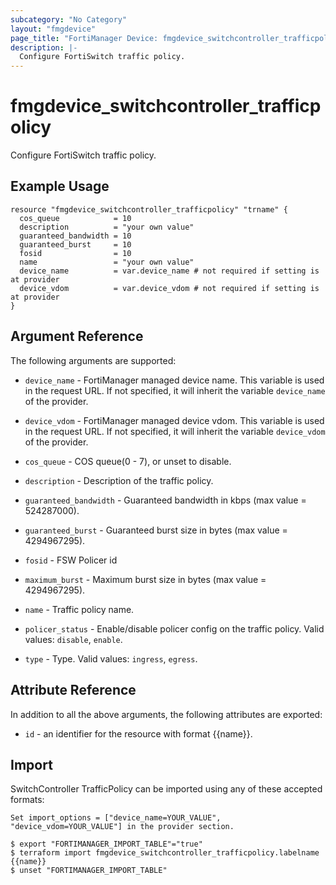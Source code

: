 ```yaml
---
subcategory: "No Category"
layout: "fmgdevice"
page_title: "FortiManager Device: fmgdevice_switchcontroller_trafficpolicy"
description: |-
  Configure FortiSwitch traffic policy.
---
```


# fmgdevice_switchcontroller_trafficpolicy
Configure FortiSwitch traffic policy.

## Example Usage

```hcl
resource "fmgdevice_switchcontroller_trafficpolicy" "trname" {
  cos_queue            = 10
  description          = "your own value"
  guaranteed_bandwidth = 10
  guaranteed_burst     = 10
  fosid                = 10
  name                 = "your own value"
  device_name          = var.device_name # not required if setting is at provider
  device_vdom          = var.device_vdom # not required if setting is at provider
}
```

## Argument Reference


The following arguments are supported:

* `device_name` - FortiManager managed device name. This variable is used in the request URL. If not specified, it will inherit the variable `device_name` of the provider.
* `device_vdom` - FortiManager managed device vdom. This variable is used in the request URL. If not specified, it will inherit the variable `device_vdom` of the provider.

* `cos_queue` - COS queue(0 - 7), or unset to disable.
* `description` - Description of the traffic policy.
* `guaranteed_bandwidth` - Guaranteed bandwidth in kbps (max value = 524287000).
* `guaranteed_burst` - Guaranteed burst size in bytes (max value = 4294967295).
* `fosid` - FSW Policer id
* `maximum_burst` - Maximum burst size in bytes (max value = 4294967295).
* `name` - Traffic policy name.
* `policer_status` - Enable/disable policer config on the traffic policy. Valid values: `disable`, `enable`.

* `type` - Type. Valid values: `ingress`, `egress`.



## Attribute Reference

In addition to all the above arguments, the following attributes are exported:
* `id` - an identifier for the resource with format {{name}}.

## Import

SwitchController TrafficPolicy can be imported using any of these accepted formats:
```
Set import_options = ["device_name=YOUR_VALUE", "device_vdom=YOUR_VALUE"] in the provider section.

$ export "FORTIMANAGER_IMPORT_TABLE"="true"
$ terraform import fmgdevice_switchcontroller_trafficpolicy.labelname {{name}}
$ unset "FORTIMANAGER_IMPORT_TABLE"
```


